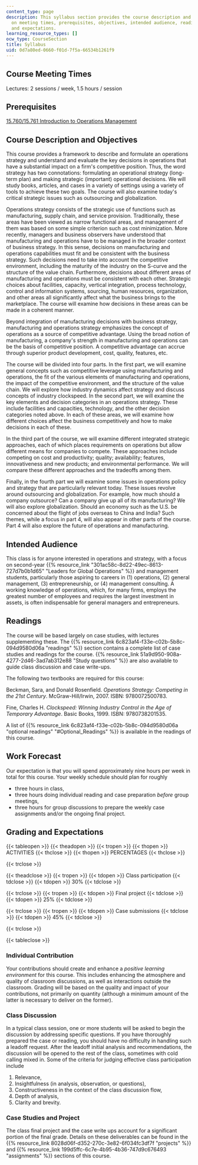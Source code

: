 ```yaml
---
content_type: page
description: This syllabus section provides the course description and information
  on meeting times, prerequisites, objectives, intended audience, readings, grading,
  and expectations.
learning_resource_types: []
ocw_type: CourseSection
title: Syllabus
uid: 0d7a80ed-0660-f01d-7f5a-66534b1261f9
---
```


Course Meeting Times
--------------------

Lectures: 2 sessions / week, 1.5 hours / session

Prerequisites
-------------

[15.760/15.761 Introduction to Operations Management](/courses/15-760b-introduction-to-operations-management-spring-2004)

Course Description and Objectives
---------------------------------

This course provides a framework to describe and formulate an operations strategy and understand and evaluate the key decisions in operations that have a substantial impact on a firm's competitive position. Thus, the word strategy has two connotations: formulating an operational strategy (long-term plan) and making strategic (important) operational decisions. We will study books, articles, and cases in a variety of settings using a variety of tools to achieve these two goals. The course will also examine today's critical strategic issues such as outsourcing and globalization.

Operations strategy consists of the strategic use of functions such as manufacturing, supply chain, and service provision. Traditionally, these areas have been viewed as narrow functional areas, and management of them was based on some simple criterion such as cost minimization. More recently, managers and business observers have understood that manufacturing and operations have to be managed in the broader context of business strategy. In this sense, decisions on manufacturing and operations capabilities must fit and be consistent with the business strategy. Such decisions need to take into account the competitive environment, including the maturity of the industry on the S-curve and the structure of the value chain. Furthermore, decisions about different areas of manufacturing and operations must be consistent with each other. Strategic choices about facilities, capacity, vertical integration, process technology, control and information systems, sourcing, human resources, organization, and other areas all significantly affect what the business brings to the marketplace. The course will examine how decisions in these areas can be made in a coherent manner.

Beyond integration of manufacturing decisions with business strategy, manufacturing and operations strategy emphasizes the concept of operations as a source of competitive advantage. Using the broad notion of manufacturing, a company's strength in manufacturing and operations can be the basis of competitive position. A competitive advantage can accrue through superior product development, cost, quality, features, etc.

The course will be divided into four parts. In the first part, we will examine general concepts such as competitive leverage using manufacturing and operations, the fit of the various elements of manufacturing and operations, the impact of the competitive environment, and the structure of the value chain. We will explore how industry dynamics affect strategy and discuss concepts of industry clockspeed. In the second part, we will examine the key elements and decision categories in an operations strategy. These include facilities and capacities, technology, and the other decision categories noted above. In each of these areas, we will examine how different choices affect the business competitively and how to make decisions in each of these.

In the third part of the course, we will examine different integrated strategic approaches, each of which places requirements on operations but allow different means for companies to compete. These approaches include competing on cost and productivity; quality; availability; features, innovativeness and new products; and environmental performance. We will compare these different approaches and the tradeoffs among them.

Finally, in the fourth part we will examine some issues in operations policy and strategy that are particularly relevant today. These issues revolve around outsourcing and globalization. For example, how much should a company outsource? Can a company give up all of its manufacturing? We will also explore globalization. Should an economy such as the U.S. be concerned about the flight of jobs overseas to China and India? Such themes, while a focus in part 4, will also appear in other parts of the course. Part 4 will also explore the future of operations and manufacturing.

Intended Audience
-----------------

This class is for anyone interested in operations and strategy, with a focus on second-year {{% resource_link "301ac58c-8d22-49ec-8613-727d7b0b1d65" "Leaders for Global Operations" %}} and management students, particularly those aspiring to careers in (1) operations, (2) general management, (3) entrepreneurship, or (4) management consulting. A working knowledge of operations, which, for many firms, employs the greatest number of employees and requires the largest investment in assets, is often indispensable for general managers and entrepreneurs.

Readings
--------

The course will be based largely on case studies, with lectures supplementing these. The {{% resource_link 6c823af4-f33e-c02b-5b8c-094d9580d06a "readings" %}} section contains a complete list of case studies and readings for the course. {{% resource_link 51a9d950-908a-4277-2d46-3ad7ab312e88 "Study questions" %}} are also available to guide class discussion and case write-ups.

The following two textbooks are required for this course:

Beckman, Sara, and Donald Rosenfield. _Operations Strategy: Competing in the 21st Century_. McGraw-Hill/Irwin, 2007. ISBN: 9780072500783.

Fine, Charles H. _Clockspeed: Winning Industry Control in the Age of Temporary Advantage_. Basic Books, 1999. ISBN: 9780738201535.

A list of {{% resource_link 6c823af4-f33e-c02b-5b8c-094d9580d06a "optional readings" "#Optional_Readings" %}} is available in the readings of this course.

Work Forecast
-------------

Our expectation is that you will spend approximately nine hours per week in total for this course. Your weekly schedule should plan for roughly

*   three hours in class,
*   three hours doing individual reading and case preparation _before_ group meetings,
*   three hours for group discussions to prepare the weekly case assignments and/or the ongoing final project.

Grading and Expectations
------------------------

{{< tableopen >}}
{{< theadopen >}}
{{< tropen >}}
{{< thopen >}}
ACTIVITIES
{{< thclose >}}
{{< thopen >}}
PERCENTAGES
{{< thclose >}}

{{< trclose >}}

{{< theadclose >}}
{{< tropen >}}
{{< tdopen >}}
Class participation
{{< tdclose >}}
{{< tdopen >}}
30%
{{< tdclose >}}

{{< trclose >}}
{{< tropen >}}
{{< tdopen >}}
Final project
{{< tdclose >}}
{{< tdopen >}}
25%
{{< tdclose >}}

{{< trclose >}}
{{< tropen >}}
{{< tdopen >}}
Case submissions
{{< tdclose >}}
{{< tdopen >}}
45%
{{< tdclose >}}

{{< trclose >}}

{{< tableclose >}}

### Individual Contribution

Your contributions should create and enhance a _positive learning environment_ for this course. This includes enhancing the atmosphere and quality of classroom discussions, as well as interactions outside the classroom. Grading will be based on the quality and impact of your contributions, not primarily on quantity (although a minimum amount of the latter is necessary to deliver on the former).

### Class Discussion

In a typical class session, one or more students will be asked to begin the discussion by addressing specific questions. If you have thoroughly prepared the case or reading, you should have no difficulty in handling such a leadoff request. After the leadoff initial analysis and recommendations, the discussion will be opened to the rest of the class, sometimes with cold calling mixed in. Some of the criteria for judging effective class participation include

1.  Relevance,
2.  Insightfulness (in analysis, observation, or questions),
3.  Constructiveness in the context of the class discussion flow,
4.  Depth of analysis,
5.  Clarity and brevity.

### Case Studies and Project

The class final project and the case write ups account for a significant portion of the final grade. Details on these deliverables can be found in the {{% resource_link 8028d06f-d352-270c-3e82-6f034fc3df7f "projects" %}} and {{% resource_link 199d5ffc-6c7e-4b95-4b36-747d9c676493 "assignments" %}} sections of this course.